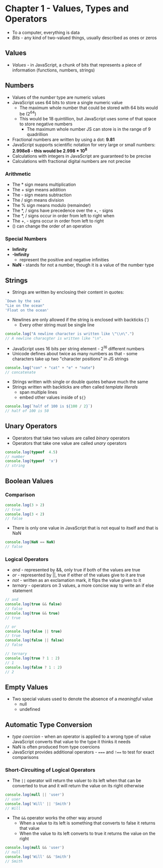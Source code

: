 # Chapter 1 - Values, Types and Operators

- To a computer, everything is data
- *Bits* - any kind of two-valued things, usually described as ones or zeros

## Values

- *Values* - in JavaScript, a chunk of bits that represents a piece of information (functions, numbers, strings)

## Numbers

- Values of the *number* type are numeric values
- JavaScript uses 64 bits to store a single numeric value
  - The maximum whole number that could be stored with 64 bits would be (2<sup>64</sup>)
  - This would be 18 quintillion, but JavaScript uses some of that space to store negative numbers
    - The maximum whole number JS can store is in the range of 9 quadrillion
- Fractional numbers are written by using a dot: **9.81**
- JavaScript supports scientific notation for very large or small numbers: **2.998e8 - this would be 2.998 * 10<sup>8</sup>**
- Calculations with integers in JavaScript are guaranteed to be precise
- Calculations with fractional digital numbers are not precise

### Arithmetic

- The * sign means multiplication
- The + sign means addition
- The - sign means subtraction
- The / sign means division
- The % sign means modulo (remainder)
- The *, / signs have precedence over the +, - signs
- The *, / signs occur in order from left to right when 
- The +, - signs occur in order from left to right
- () can change the order of an operation

### Special Numbers

- **Infinity**
- **-Infinity**
  - represent the positive and negative infinities
- **NaN** - stands for not a number, though it is a value of the number type

## Strings

- Strings are written by enclosing their content in quotes:

````javascript
`Down by the sea`
"Lie on the ocean"
'Float on the ocean'
````

- Newlines are only allowed if the string is enclosed with backticks (`)
  - Every other string must be single line

````javascript
console.log("A newline character is written like \"\\n\".")
// A newline characgter is written like "\n".
````

- JavaScript uses 16 bits per string element - 2<sup>16</sup> different numbers
- Unicode defines about twice as many numbers as that - some characters take up two "character positions" in JS strings

````javascript
console.log("con" + "cat" + "e" + "nate")
// concatenate
````

- Strings written with single or double quotes behave much the same
- Strings written with backticks are often called *template literals*
  - span multiple lines
  - embed other values inside of ````${} ````

````javascript
console.log(`half of 100 is ${100 / 2}`)
// half of 100 is 50
````

## Unary Operators

- Operators that take two values are called *binary* operators
- Operators that take one value are called *unary* operators

````javascript
console.log(typeof  4.5)
// number
console.log(typeof  'x')
// string
````

## Boolean Values

### Comparison

````javascript
console.log(3 > 2)
// true
console.log(3 < 2)
// false
````

- There is only one value in JavaScript that is not equal to itself and that is NaN

````javascript
console.log(NaN == NaN)
// false
````

### Logical Operators

- *and* - represented by &&, only true if both of the values are true
- *or* - represented by ||, true if either of the values give to it are true
- *not* - written as an exclamation mark, it flips the value given to it
- *ternary* - operators on 3 values, a more concise way to write an if else statement

````javascript
// and
console.log(true && false)
// false
console.log(true && true)
// true

// or
console.log(false || true)
// true
console.log(false || false)
// false

// ternary
console.log(true ? 1 : 2)
// 1
console.log(false ? 1 : 2)
// 2
````

## Empty Values

- Two special values used to denote the absence of a *meaningful* value
  - null
  - undefined

## Automatic Type Conversion

- *type coercion* - when an operator is applied to a wrong type of value JavaScript converts that value
to the type it thinks it needs
- NaN is often produced from type coercions
- JavaScript provides additional operators - `===` and `!==` to test for exact comparisons

### Short-Circuiting of Logical Operators

- The `||` operator will return the valuer to its left when that can be converted to true and it will return the value on its right otherwise
````javascript
console.log(null || 'user')
// user
console.log('Will' || 'Smith')
// Will
````
- The `&&` operator works the other way around
  - When a value to its left is something that converts to false it returns that value
  - When the value to its left converts to true it returns the value on the right

````javascript
console.log(null && 'user')
// null
console.log('Will' && 'Smith')
// Smith
````
